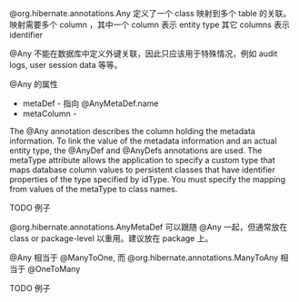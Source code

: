 @org.hibernate.annotations.Any 定义了一个 class 映射到多个 table 的关联。映射需要多个 column ，其中一个 column 表示 entity type 其它 columns 表示 identifier


@Any 不能在数据库中定义外键关联，因此只应该用于特殊情况，例如 audit logs, user session data 等等。


@Any 的属性
- metaDef - 指向 @AnyMetaDef.name
- metaColumn -


The @Any annotation describes the column holding the metadata information. To link the value of the metadata information and an actual entity type, the @AnyDef and @AnyDefs annotations are used. The metaType attribute allows the application to specify a custom type that maps database column values to persistent classes that have identifier properties of the type specified by idType. You must specify the mapping from values of the metaType to class names.


TODO 例子


@org.hibernate.annotations.AnyMetaDef 可以跟随 @Any 一起，但通常放在 class or package-level 以重用。建议放在 package 上。


@Any 相当于 @ManyToOne, 而 @org.hibernate.annotations.ManyToAny 相当于 @OneToMany


TODO 例子

